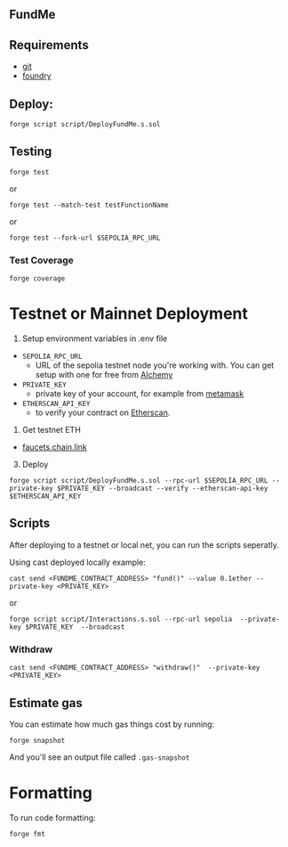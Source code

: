 ## FundMe

## Requirements

- [git](https://git-scm.com/book/en/v2/Getting-Started-Installing-Git)
- [foundry](https://getfoundry.sh/)

## Deploy:

```
forge script script/DeployFundMe.s.sol
```

## Testing
```
forge test
```

or 

```
forge test --match-test testFunctionName
```

or

```
forge test --fork-url $SEPOLIA_RPC_URL
```

### Test Coverage

```
forge coverage
```

# Testnet or Mainnet Deployment

1. Setup environment variables in .env file
- `SEPOLIA_RPC_URL`
  - URL of the sepolia testnet node you're working with. You can get setup with one for free from [Alchemy](https://alchemy.com/?a=673c802981)
- `PRIVATE_KEY`
  - private key of your account, for example from [metamask](https://metamask.io/)
- `ETHERSCAN_API_KEY`
  - to verify your contract on [Etherscan](https://etherscan.io/).

1. Get testnet ETH
- [faucets.chain.link](https://faucets.chain.link/)

3. Deploy

```
forge script script/DeployFundMe.s.sol --rpc-url $SEPOLIA_RPC_URL --private-key $PRIVATE_KEY --broadcast --verify --etherscan-api-key $ETHERSCAN_API_KEY
```

## Scripts

After deploying to a testnet or local net, you can run the scripts seperatly.

Using cast deployed locally example: 

```
cast send <FUNDME_CONTRACT_ADDRESS> "fund()" --value 0.1ether --private-key <PRIVATE_KEY>
```

or
```
forge script script/Interactions.s.sol --rpc-url sepolia  --private-key $PRIVATE_KEY  --broadcast
```

### Withdraw

```
cast send <FUNDME_CONTRACT_ADDRESS> "withdraw()"  --private-key <PRIVATE_KEY>
```

## Estimate gas

You can estimate how much gas things cost by running:

```
forge snapshot
```

And you'll see an output file called `.gas-snapshot`


# Formatting


To run code formatting:
```
forge fmt
```
